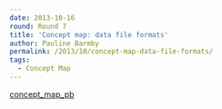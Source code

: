 ```yaml
---
date: 2013-10-16
round: Round 7
title: 'Concept map: data file formats'
author: Pauline Barmby
permalink: /2013/10/concept-map-data-file-formats/
tags:
  - Concept Map
---
```

[concept\_map\_pb][1]

 [1]: /uploads/2013/10/concept_map_pb.pdf
